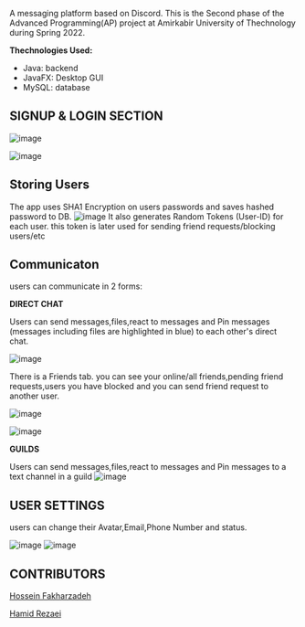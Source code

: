 A messaging platform based on Discord. This is the Second phase of the Advanced Programming(AP) project at Amirkabir University of Thechnology during Spring 2022.

**Thechnologies Used:**
- Java: backend 
- JavaFX: Desktop GUI
- MySQL: database

## **SIGNUP & LOGIN SECTION** 
![image](https://user-images.githubusercontent.com/88323819/187940615-f37f22c3-dcb7-42e1-85a9-5032039f8be0.png)

![image](https://user-images.githubusercontent.com/88323819/187961966-753290c7-3013-4313-8434-9ba4708c3780.png)

## **Storing Users**
The app uses SHA1 Encryption on users passwords and saves hashed password to DB.
![image](https://user-images.githubusercontent.com/88323819/187961511-86e44ee8-cc11-4028-9643-06d5f95a68b0.png)
It also generates Random Tokens (User-ID) for each user. this token is later used for sending friend requests/blocking users/etc


## **Communicaton**
users can communicate in 2 forms:

**DIRECT CHAT**

Users can send messages,files,react to messages and Pin messages (messages including files are highlighted in blue) to each other's direct chat.

![image](https://user-images.githubusercontent.com/88323819/187964534-3c6492c2-08df-418b-a497-3f0b7ce27a20.png)

There is a Friends tab. you can see your online/all friends,pending friend requests,users you have blocked and you can send friend request to another user.

![image](https://user-images.githubusercontent.com/88323819/187965005-a02567b9-3f9f-48ed-9db0-9e6e10d8be66.png)

![image](https://user-images.githubusercontent.com/88323819/187965337-c94e42b9-97c1-43c0-8aaf-3ab73b5a6e22.png)


**GUILDS**

Users can send messages,files,react to messages and Pin messages to a text channel in a guild
![image](https://user-images.githubusercontent.com/88323819/187966726-c64a1404-2a2b-4c06-92ac-f2afc5335fca.png)

## **USER SETTINGS**

users can change their Avatar,Email,Phone Number and status.

![image](https://user-images.githubusercontent.com/88323819/187967326-931d8ef8-00f0-4859-ab9d-a7ed9a3cdec9.png)    ![image](https://user-images.githubusercontent.com/88323819/187967070-9d61e83e-daa0-47f0-bb3c-f053c407a57b.png)


## **CONTRIBUTORS**

[Hossein Fakharzadeh](https://github.com/FakharzadehH)

[Hamid Rezaei](https://github.com/Hamid-Rezaei)
